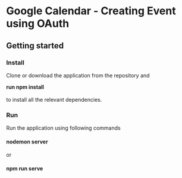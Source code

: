 # Google Calendar - Creating Event using OAuth

## Getting started 

### Install 

Clone or download the application from the repository and 

**run npm install**<br/><br/>
to install all the relevant dependencies.

### Run
Run the application using following commands

#### nodemon server 
or 
#### npm run serve 
